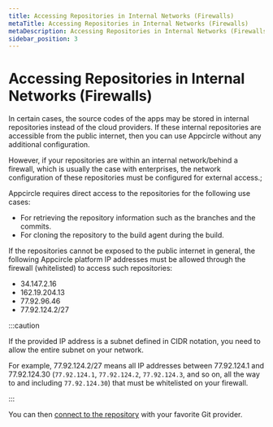 ```yaml
---
title: Accessing Repositories in Internal Networks (Firewalls)
metaTitle: Accessing Repositories in Internal Networks (Firewalls)
metaDescription: Accessing Repositories in Internal Networks (Firewalls)
sidebar_position: 3
---
```

# Accessing Repositories in Internal Networks (Firewalls)

In certain cases, the source codes of the apps may be stored in internal repositories instead of the cloud providers. If these internal repositories are accessible from the public internet, then you can use Appcircle without any additional configuration.

However, if your repositories are within an internal network/behind a firewall, which is usually the case with enterprises, the network configuration of these repositories must be configured for external access.;

Appcircle requires direct access to the repositories for the following use cases:

* For retrieving the repository information such as the branches and the commits.
* For cloning the repository to the build agent during the build.

If the repositories cannot be exposed to the public internet in general, the following Appcircle platform IP addresses must be allowed through the firewall (whitelisted) to access such repositories:

* 34.147.2.16
* 162.19.204.13
* 77.92.96.46
* 77.92.124.2/27

:::caution

If the provided IP address is a subnet defined in CIDR notation, you need to allow the entire subnet on your network.

For example, 77.92.124.2/27 means all IP addresses between 77.92.124.1 and 77.92.124.30 (`77.92.124.1`, `77.92.124.2`, `77.92.124.3`, and so on, all the way to and including `77.92.124.30`) that must be whitelisted on your firewall.

:::

You can then [connect to the repository](../build/adding-a-build-profile/#connect-your-repository) with your favorite Git provider.
